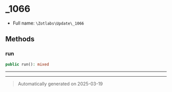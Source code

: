
# _1066





* Full name: `\Zotlabs\Update\_1066`




## Methods


### run



```php
public run(): mixed
```












***


***
> Automatically generated on 2025-03-19
